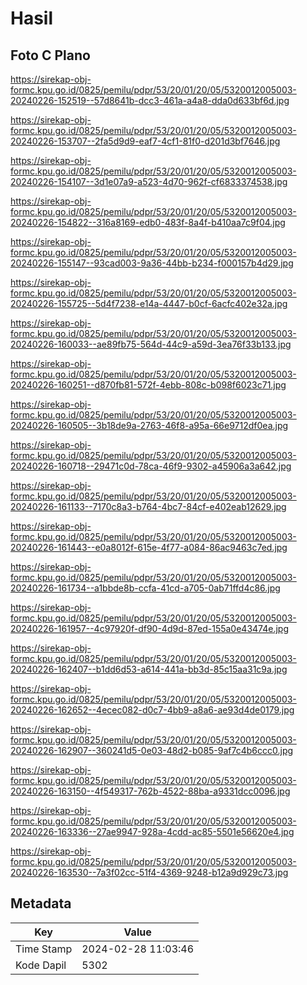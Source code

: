 # Hasil

## Foto C Plano

https://sirekap-obj-formc.kpu.go.id/0825/pemilu/pdpr/53/20/01/20/05/5320012005003-20240226-152519--57d8641b-dcc3-461a-a4a8-dda0d633bf6d.jpg

https://sirekap-obj-formc.kpu.go.id/0825/pemilu/pdpr/53/20/01/20/05/5320012005003-20240226-153707--2fa5d9d9-eaf7-4cf1-81f0-d201d3bf7646.jpg

https://sirekap-obj-formc.kpu.go.id/0825/pemilu/pdpr/53/20/01/20/05/5320012005003-20240226-154107--3d1e07a9-a523-4d70-962f-cf6833374538.jpg

https://sirekap-obj-formc.kpu.go.id/0825/pemilu/pdpr/53/20/01/20/05/5320012005003-20240226-154822--316a8169-edb0-483f-8a4f-b410aa7c9f04.jpg

https://sirekap-obj-formc.kpu.go.id/0825/pemilu/pdpr/53/20/01/20/05/5320012005003-20240226-155147--93cad003-9a36-44bb-b234-f000157b4d29.jpg

https://sirekap-obj-formc.kpu.go.id/0825/pemilu/pdpr/53/20/01/20/05/5320012005003-20240226-155725--5d4f7238-e14a-4447-b0cf-6acfc402e32a.jpg

https://sirekap-obj-formc.kpu.go.id/0825/pemilu/pdpr/53/20/01/20/05/5320012005003-20240226-160033--ae89fb75-564d-44c9-a59d-3ea76f33b133.jpg

https://sirekap-obj-formc.kpu.go.id/0825/pemilu/pdpr/53/20/01/20/05/5320012005003-20240226-160251--d870fb81-572f-4ebb-808c-b098f6023c71.jpg

https://sirekap-obj-formc.kpu.go.id/0825/pemilu/pdpr/53/20/01/20/05/5320012005003-20240226-160505--3b18de9a-2763-46f8-a95a-66e9712df0ea.jpg

https://sirekap-obj-formc.kpu.go.id/0825/pemilu/pdpr/53/20/01/20/05/5320012005003-20240226-160718--29471c0d-78ca-46f9-9302-a45906a3a642.jpg

https://sirekap-obj-formc.kpu.go.id/0825/pemilu/pdpr/53/20/01/20/05/5320012005003-20240226-161133--7170c8a3-b764-4bc7-84cf-e402eab12629.jpg

https://sirekap-obj-formc.kpu.go.id/0825/pemilu/pdpr/53/20/01/20/05/5320012005003-20240226-161443--e0a8012f-615e-4f77-a084-86ac9463c7ed.jpg

https://sirekap-obj-formc.kpu.go.id/0825/pemilu/pdpr/53/20/01/20/05/5320012005003-20240226-161734--a1bbde8b-ccfa-41cd-a705-0ab71ffd4c86.jpg

https://sirekap-obj-formc.kpu.go.id/0825/pemilu/pdpr/53/20/01/20/05/5320012005003-20240226-161957--4c97920f-df90-4d9d-87ed-155a0e43474e.jpg

https://sirekap-obj-formc.kpu.go.id/0825/pemilu/pdpr/53/20/01/20/05/5320012005003-20240226-162407--b1dd6d53-a614-441a-bb3d-85c15aa31c9a.jpg

https://sirekap-obj-formc.kpu.go.id/0825/pemilu/pdpr/53/20/01/20/05/5320012005003-20240226-162652--4ecec082-d0c7-4bb9-a8a6-ae93d4de0179.jpg

https://sirekap-obj-formc.kpu.go.id/0825/pemilu/pdpr/53/20/01/20/05/5320012005003-20240226-162907--360241d5-0e03-48d2-b085-9af7c4b6ccc0.jpg

https://sirekap-obj-formc.kpu.go.id/0825/pemilu/pdpr/53/20/01/20/05/5320012005003-20240226-163150--4f549317-762b-4522-88ba-a9331dcc0096.jpg

https://sirekap-obj-formc.kpu.go.id/0825/pemilu/pdpr/53/20/01/20/05/5320012005003-20240226-163336--27ae9947-928a-4cdd-ac85-5501e56620e4.jpg

https://sirekap-obj-formc.kpu.go.id/0825/pemilu/pdpr/53/20/01/20/05/5320012005003-20240226-163530--7a3f02cc-51f4-4369-9248-b12a9d929c73.jpg


## Metadata

| Key        | Value               |
| ---------- | ------------------- |
| Time Stamp | 2024-02-28 11:03:46 |
| Kode Dapil | 5302                |



